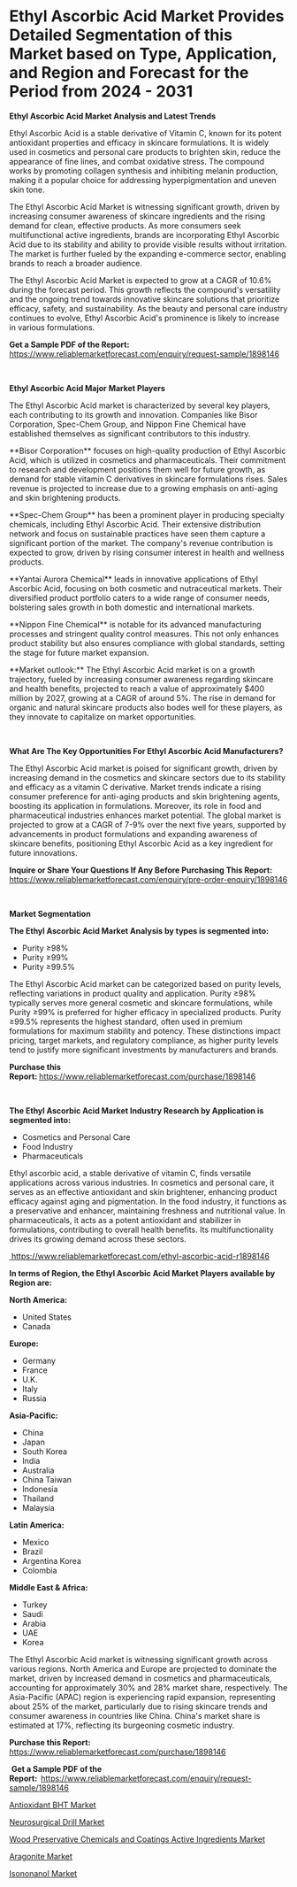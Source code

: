 <p><h1>Ethyl Ascorbic Acid Market Provides Detailed Segmentation of this Market based on Type, Application, and Region and Forecast for the Period from 2024 - 2031</h1></p><p><strong>Ethyl Ascorbic Acid Market Analysis and Latest Trends</strong></p>
<p><p>Ethyl Ascorbic Acid is a stable derivative of Vitamin C, known for its potent antioxidant properties and efficacy in skincare formulations. It is widely used in cosmetics and personal care products to brighten skin, reduce the appearance of fine lines, and combat oxidative stress. The compound works by promoting collagen synthesis and inhibiting melanin production, making it a popular choice for addressing hyperpigmentation and uneven skin tone.</p><p>The Ethyl Ascorbic Acid Market is witnessing significant growth, driven by increasing consumer awareness of skincare ingredients and the rising demand for clean, effective products. As more consumers seek multifunctional active ingredients, brands are incorporating Ethyl Ascorbic Acid due to its stability and ability to provide visible results without irritation. The market is further fueled by the expanding e-commerce sector, enabling brands to reach a broader audience.</p><p>The Ethyl Ascorbic Acid Market is expected to grow at a CAGR of 10.6% during the forecast period. This growth reflects the compound's versatility and the ongoing trend towards innovative skincare solutions that prioritize efficacy, safety, and sustainability. As the beauty and personal care industry continues to evolve, Ethyl Ascorbic Acid's prominence is likely to increase in various formulations.</p></p>
<p><strong>Get a Sample PDF of the Report:&nbsp;</strong> <a href="https://www.reliablemarketforecast.com/enquiry/request-sample/1898146?utm_campaign=1130&utm_medium=2&utm_source=Github&utm_content=ia&utm_term=07112024&utm_id=ethyl-ascorbic-acid">https://www.reliablemarketforecast.com/enquiry/request-sample/1898146</a></p>
<p>&nbsp;</p>
<p><strong>Ethyl Ascorbic Acid Major Market Players</strong></p>
<p><p>The Ethyl Ascorbic Acid market is characterized by several key players, each contributing to its growth and innovation. Companies like Bisor Corporation, Spec-Chem Group, and Nippon Fine Chemical have established themselves as significant contributors to this industry.</p><p>**Bisor Corporation** focuses on high-quality production of Ethyl Ascorbic Acid, which is utilized in cosmetics and pharmaceuticals. Their commitment to research and development positions them well for future growth, as demand for stable vitamin C derivatives in skincare formulations rises. Sales revenue is projected to increase due to a growing emphasis on anti-aging and skin brightening products.</p><p>**Spec-Chem Group** has been a prominent player in producing specialty chemicals, including Ethyl Ascorbic Acid. Their extensive distribution network and focus on sustainable practices have seen them capture a significant portion of the market. The company's revenue contribution is expected to grow, driven by rising consumer interest in health and wellness products.</p><p>**Yantai Aurora Chemical** leads in innovative applications of Ethyl Ascorbic Acid, focusing on both cosmetic and nutraceutical markets. Their diversified product portfolio caters to a wide range of consumer needs, bolstering sales growth in both domestic and international markets.</p><p>**Nippon Fine Chemical** is notable for its advanced manufacturing processes and stringent quality control measures. This not only enhances product stability but also ensures compliance with global standards, setting the stage for future market expansion.</p><p>**Market outlook:** The Ethyl Ascorbic Acid market is on a growth trajectory, fueled by increasing consumer awareness regarding skincare and health benefits, projected to reach a value of approximately $400 million by 2027, growing at a CAGR of around 5%. The rise in demand for organic and natural skincare products also bodes well for these players, as they innovate to capitalize on market opportunities.</p></p>
<p>&nbsp;</p>
<p><strong>What Are The Key Opportunities For Ethyl Ascorbic Acid Manufacturers?</strong></p>
<p><p>The Ethyl Ascorbic Acid market is poised for significant growth, driven by increasing demand in the cosmetics and skincare sectors due to its stability and efficacy as a vitamin C derivative. Market trends indicate a rising consumer preference for anti-aging products and skin brightening agents, boosting its application in formulations. Moreover, its role in food and pharmaceutical industries enhances market potential. The global market is projected to grow at a CAGR of 7-9% over the next five years, supported by advancements in product formulations and expanding awareness of skincare benefits, positioning Ethyl Ascorbic Acid as a key ingredient for future innovations.</p></p>
<p><strong>Inquire or Share Your Questions If Any Before Purchasing This Report:</strong> <a href="https://www.reliablemarketforecast.com/enquiry/pre-order-enquiry/1898146?utm_campaign=1130&utm_medium=2&utm_source=Github&utm_content=ia&utm_term=07112024&utm_id=ethyl-ascorbic-acid">https://www.reliablemarketforecast.com/enquiry/pre-order-enquiry/1898146</a></p>
<p>&nbsp;</p>
<p><strong>Market Segmentation</strong></p>
<p><strong>The Ethyl Ascorbic Acid Market Analysis by types is segmented into:</strong></p>
<p><ul><li>Purity ≥98%</li><li>Purity ≥99%</li><li>Purity ≥99.5%</li></ul></p>
<p><p>The Ethyl Ascorbic Acid market can be categorized based on purity levels, reflecting variations in product quality and application. Purity ≥98% typically serves more general cosmetic and skincare formulations, while Purity ≥99% is preferred for higher efficacy in specialized products. Purity ≥99.5% represents the highest standard, often used in premium formulations for maximum stability and potency. These distinctions impact pricing, target markets, and regulatory compliance, as higher purity levels tend to justify more significant investments by manufacturers and brands.</p></p>
<p><strong>Purchase this Report:&nbsp;</strong><a href="https://www.reliablemarketforecast.com/purchase/1898146?utm_campaign=1130&utm_medium=2&utm_source=Github&utm_content=ia&utm_term=07112024&utm_id=ethyl-ascorbic-acid">https://www.reliablemarketforecast.com/purchase/1898146</a></p>
<p>&nbsp;</p>
<p><strong>The Ethyl Ascorbic Acid Market Industry Research by Application is segmented into:</strong></p>
<p><ul><li>Cosmetics and Personal Care</li><li>Food Industry</li><li>Pharmaceuticals</li></ul></p>
<p><p>Ethyl ascorbic acid, a stable derivative of vitamin C, finds versatile applications across various industries. In cosmetics and personal care, it serves as an effective antioxidant and skin brightener, enhancing product efficacy against aging and pigmentation. In the food industry, it functions as a preservative and enhancer, maintaining freshness and nutritional value. In pharmaceuticals, it acts as a potent antioxidant and stabilizer in formulations, contributing to overall health benefits. Its multifunctionality drives its growing demand across these sectors.</p></p>
<p><a href="https://www.reliablemarketforecast.com/ethyl-ascorbic-acid-r1898146?utm_campaign=1130&utm_medium=2&utm_source=Github&utm_content=ia&utm_term=07112024&utm_id=ethyl-ascorbic-acid">&nbsp;https://www.reliablemarketforecast.com/ethyl-ascorbic-acid-r1898146</a></p>
<p><strong>In terms of Region, the Ethyl Ascorbic Acid Market Players available by Region are:</strong></p>
<p>
    <p> <strong> North America: </strong>
        <ul>
            <li>United States</li>
            <li>Canada</li>
        </ul>
        </p> 
    <p> <strong> Europe: </strong>
        <ul>
            <li>Germany</li>
            <li>France</li>
            <li>U.K.</li>
            <li>Italy</li>
            <li>Russia</li>
        </ul>
        </p> 
    <p> <strong> Asia-Pacific: </strong>
        <ul>
            <li>China</li>
            <li>Japan</li>
            <li>South Korea</li>
            <li>India</li>
            <li>Australia</li>
            <li>China Taiwan</li>
            <li>Indonesia</li>
            <li>Thailand</li>
            <li>Malaysia</li>
        </ul>
        </p> 
    <p> <strong> Latin America: </strong>
        <ul>
            <li>Mexico</li>
            <li>Brazil</li>
            <li>Argentina Korea</li>
            <li>Colombia</li>
        </ul>
        </p> 
    <p> <strong> Middle East & Africa: </strong>
        <ul>
            <li>Turkey</li>
            <li>Saudi</li>
            <li>Arabia</li>
            <li>UAE</li>
            <li>Korea</li>
        </ul>
    </p>
    </p>
<p><p>The Ethyl Ascorbic Acid market is witnessing significant growth across various regions. North America and Europe are projected to dominate the market, driven by increased demand in cosmetics and pharmaceuticals, accounting for approximately 30% and 28% market share, respectively. The Asia-Pacific (APAC) region is experiencing rapid expansion, representing about 25% of the market, particularly due to rising skincare trends and consumer awareness in countries like China. China's market share is estimated at 17%, reflecting its burgeoning cosmetic industry.</p></p>
<p><strong>Purchase this Report: </strong><a href="https://www.reliablemarketforecast.com/purchase/1898146?utm_campaign=1130&utm_medium=2&utm_source=Github&utm_content=ia&utm_term=07112024&utm_id=ethyl-ascorbic-acid">https://www.reliablemarketforecast.com/purchase/1898146</a></p>
<p>&nbsp;<strong>Get a Sample PDF of the Report:&nbsp;&nbsp;</strong><a href="https://www.reliablemarketforecast.com/enquiry/request-sample/1898146?utm_campaign=1130&utm_medium=2&utm_source=Github&utm_content=ia&utm_term=07112024&utm_id=ethyl-ascorbic-acid">https://www.reliablemarketforecast.com/enquiry/request-sample/1898146</a></p>
<p><strong></strong></p>
<p><p><a href="https://github.com/radmanjxendrisczn/Market-Research-Report-List-1/blob/main/antioxidant-bht-market.md?utm_campaign=1130&utm_medium=2&utm_source=Github&utm_content=ia&utm_term=07112024&utm_id=ethyl-ascorbic-acid">Antioxidant BHT Market</a></p><p><a href="https://issuu.com/reportprime-2/docs/neurosurgical-drill-market-size-203_2dbdfbe9dc97f7?utm_campaign=1130&utm_medium=2&utm_source=Github&utm_content=ia&utm_term=07112024&utm_id=ethyl-ascorbic-acid">Neurosurgical Drill Market</a></p><p><a href="https://github.com/annabelpric84w/Market-Research-Report-List-1/blob/main/wood-preservative-chemicals-and-coatings-active-ingredients-market.md?utm_campaign=1130&utm_medium=2&utm_source=Github&utm_content=ia&utm_term=07112024&utm_id=ethyl-ascorbic-acid">Wood Preservative Chemicals and Coatings Active Ingredients Market</a></p><p><a href="https://github.com/habinadmshaulz/Market-Research-Report-List-1/blob/main/aragonite-market.md?utm_campaign=1130&utm_medium=2&utm_source=Github&utm_content=ia&utm_term=07112024&utm_id=ethyl-ascorbic-acid">Aragonite Market</a></p><p><a href="https://github.com/markita8qfi/Market-Research-Report-List-1/blob/main/isononanol-market.md?utm_campaign=1130&utm_medium=2&utm_source=Github&utm_content=ia&utm_term=07112024&utm_id=ethyl-ascorbic-acid">Isononanol Market</a></p></p>